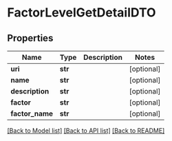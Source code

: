 # FactorLevelGetDetailDTO

## Properties
Name | Type | Description | Notes
------------ | ------------- | ------------- | -------------
**uri** | **str** |  | [optional] 
**name** | **str** |  | [optional] 
**description** | **str** |  | [optional] 
**factor** | **str** |  | [optional] 
**factor_name** | **str** |  | [optional] 

[[Back to Model list]](../README.md#documentation-for-models) [[Back to API list]](../README.md#documentation-for-api-endpoints) [[Back to README]](../README.md)


